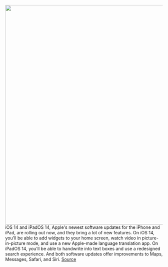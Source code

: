 <img src='https://cdn.vox-cdn.com/thumbor/Kd2PknIWD_g2fdRc8I6I9A1PvSA=/0x0:2040x1360/1200x800/filters:focal(857x517:1183x843)/cdn.vox-cdn.com/uploads/chorus_image/image/67419197/ios_14_ipados_14_dbohn_190.0.jpg' width='700px' /><br/>
iOS 14 and iPadOS 14, Apple's newest software updates for the iPhone and iPad, are rolling out now, and they bring a lot of new features. On iOS 14, you'll be able to add widgets to your home screen, watch video in picture-in-picture mode, and use a new Apple-made language translation app. On iPadOS 14, you'll be able to handwrite into text boxes and use a redesigned search experience. And both software updates offer improvements to Maps, Messages, Safari, and Siri.
<a href='https://www.theverge.com/21439686/ios-14-ipados-14-iphone-ipad-update-how-to-download-install'> Source <a/>